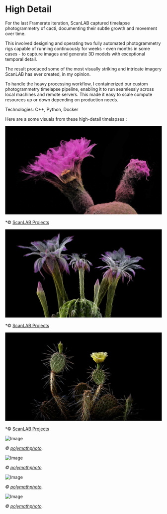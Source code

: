 # High Detail

For the last Framerate iteration, ScanLAB captured timelapse photogrammetry of cacti, documenting their subtle growth and movement over time.

This involved designing and operating two fully automated photogrammetry rigs capable of running continuously for weeks - even months in some cases - to capture images and generate 3D models with exceptional temporal detail.

The result produced some of the most visually striking and intricate imagery ScanLAB has ever created, in my opinion.

To handle the heavy processing workflow, I containerized our custom photogrammetry timelapse pipeline, enabling it to run seamlessly across local machines and remote servers. This made it easy to scale compute resources up or down depending on production needs.

Technologies: C++, Python, Docker

Here are a some visuals from these high-detail timelapses :

![Image](..\Images\ScanLAB\HighDetail\Desertpulse--body6.BGxhIskx_1l6rPc.webp)

*© [ScanLAB Projects](https://www.scanlabprojects.co.uk)

![Image](..\Images\ScanLAB\HighDetail\Desertpulse--body7.Cxb_Fezo_9UFrI.webp)

*© [ScanLAB Projects](https://www.scanlabprojects.co.uk)

![Image](..\Images\ScanLAB\HighDetail\Desertpulse--body5.DsTke6CQ_1BMSKe.webp)

*© [ScanLAB Projects](https://www.scanlabprojects.co.uk)

![Image](..\Images\ScanLAB\HighDetail\ScanLABProjects_Opening_Calyx_RPW_Portrait_2.jpg)

*© [polymathphoto](https://www.instagram.com/polymathphoto).*

![Image](..\Images\ScanLAB\HighDetail\ScanLABProjects_Opening_Calyx_4.jpg)

*© [polymathphoto](https://www.instagram.com/polymathphoto).*

![Image](..\Images\ScanLAB\Framerate\ScanLABProjects_Opening_Gallery_RPW_Portrait_8.jpg)

*© [polymathphoto](https://www.instagram.com/polymathphoto).*

![Image](..\Images\ScanLAB\Framerate\ScanLABProjects_Opening_Gallery_RPW_Portrait_7.jpg)

*© [polymathphoto](https://www.instagram.com/polymathphoto).*

